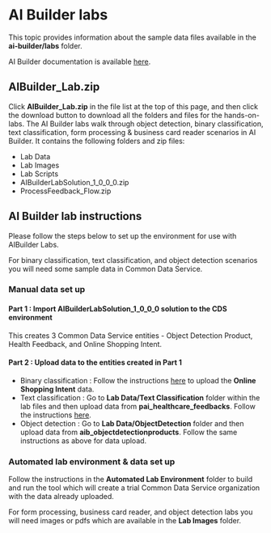 # AI Builder labs

This topic provides information about the sample data files available in the **ai-builder/labs** folder.

AI Builder documentation is available [here](https://docs.microsoft.com/ai-builder).

## AIBuilder_Lab.zip

Click **AIBuilder_Lab.zip** in the file list at the top of this page, and then click the download button to download all the folders and files for the hands-on-labs. The AI Builder labs walk through object detection, binary classification, text classification, form processing & business card reader scenarios in AI Builder. It contains the following folders and zip files:

- Lab Data
- Lab Images
- Lab Scripts
- AIBuilderLabSolution_1_0_0_0.zip
- ProcessFeedback_Flow.zip

## AI Builder lab instructions

Please follow the steps below to set up the environment for use with AIBuilder Labs. 

For binary classification, text classification, and object detection scenarios you will need some sample data in Common Data Service.

### Manual data set up

#### Part 1 : Import AIBuilderLabSolution_1_0_0_0 solution to the CDS environment

This creates 3 Common Data Service entities - Object Detection Product, Health Feedback, and Online Shopping Intent.

#### Part 2 : Upload data to the entities created in Part 1

- Binary classification : Follow the instructions [here](https://docs.microsoft.com/en-us/ai-builder/binary-classification-data-prep) to upload the **Online Shopping Intent** data.
- Text classification : Go to **Lab Data/Text Classification** folder within the lab files and then upload data from **pai_healthcare_feedbacks**. Follow the instructions [here](https://docs.microsoft.com/en-us/ai-builder/before-you-build-text-classification-model).
- Object detection : Go to **Lab Data/ObjectDetection** folder and then upload data from **aib_objectdetectionproducts**. Follow the same instructions as above for data upload.


### Automated lab environment & data set up

Follow the instructions in the **Automated Lab Environment** folder to build and run the tool which will create a trial Common Data Service organization with the data already uploaded.

For form processing, business card reader, and object detection labs you will need images or pdfs which are available in the **Lab Images** folder.

